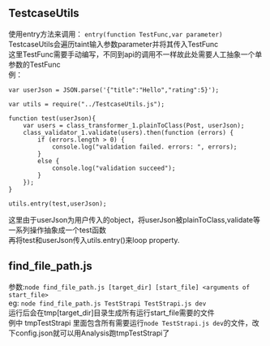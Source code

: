 ## TestcaseUtils
使用entry方法来调用：
`entry(function TestFunc,var parameter)`
TestcaseUtils会遍历taint输入参数parameter并将其传入TestFunc  
这里TestFunc需要手动编写，不同到api的调用不一样故此处需要人工抽象一个单参数的TestFunc  
例：  
```
var userJson = JSON.parse('{"title":"Hello","rating":5}');

var utils = require("../TestcaseUtils.js");

function test(userJson){
    var users = class_transformer_1.plainToClass(Post, userJson);
    class_validator_1.validate(users).then(function (errors) {
        if (errors.length > 0) {
            console.log("validation failed. errors: ", errors);
        }
        else {
            console.log("validation succeed");
        }
    });
}

utils.entry(test,userJson);
```
这里由于userJson为用户传入的object，将userJson被plainToClass,validate等一系列操作抽象成一个test函数  
再将test和userJson传入utils.entry()来loop property.


## find_file_path.js
参数:`node find_file_path.js [target_dir] [start_file] <arguments of start_file>`  
eg: `node find_file_path.js TestStrapi TestStrapi.js dev`  
运行后会在tmp[target_dir]目录生成所有运行start_file需要的文件  
例中 tmpTestStrapi 里面包含所有需要运行`node TestStrapi.js dev`的文件，改下config.json就可以用Analysis跑tmpTestStrapi了
